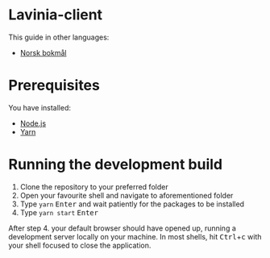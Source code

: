 # Lavinia-client
This guide in other languages:
* [Norsk bokmål](README.nob.md)

# Prerequisites
You have installed:
* [Node.js](https://nodejs.org)
* [Yarn](https://yarnpkg.com)

# Running the development build
1. Clone the repository to your preferred folder
2. Open your favourite shell and navigate to aforementioned folder
3. Type `yarn` <kbd>Enter</kbd> and wait patiently for the packages to be installed
4. Type `yarn start` <kbd>Enter</kbd>

After step 4. your default browser should have opened up, running a development server locally on your machine. In most shells, hit <kbd>Ctrl</kbd>+<kbd>c</kbd> with your shell focused to close the application.
